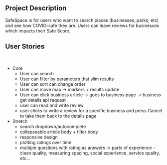## Project Description ##

SafeSpace is for users who want to search places (businesses, parks, etc) and see how COVID-safe they are. Users can leave reviews for businesses which impacts their Safe Score.

## User Stories ##
​
* Core
  * User can search
  * User can filter by parameters that slim results
  * User can sort can change order
  * User can move map -> markers + results update 
  * User can click business article -> goes to business page -> business get details api request
  * ​user can read and write review
  * user clicks to write a review for a specific business and press Cancel to take them back to the details page
​
* Stretch
  * ​search dropdown/autocomplete
  * collapseable article body + filter body
  * responsive design
  * plotting ratings over time
  * multiple questions with rating as answers -> parts of experience - clean quality, measuring spacing, social experience, service quality, etc...
  